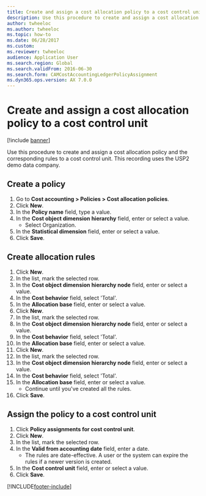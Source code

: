 ```yaml
--- 
title: Create and assign a cost allocation policy to a cost control unit
description: Use this procedure to create and assign a cost allocation policy and the corresponding rules to a cost control unit, including processes for creating policies and rules.
author: twheeloc
ms.author: twheeloc
ms.topic: how-to
ms.date: 06/28/2017
ms.custom:
ms.reviewer: twheeloc
audience: Application User 
ms.search.region: Global
ms.search.validFrom: 2016-06-30
ms.search.form: CAMCostAccountingLedgerPolicyAssignment
ms.dyn365.ops.version: AX 7.0.0 
---
```


# Create and assign a cost allocation policy to a cost control unit

[!include [banner](../../includes/banner.md)]

Use this procedure to create and assign a cost allocation policy and the corresponding rules to a cost control unit. This recording uses the USP2 demo data company.


## Create a policy
1. Go to **Cost accounting > Policies > Cost allocation policies**.
2. Click **New**.
3. In the **Policy name** field, type a value.
4. In the **Cost object dimension hierarchy** field, enter or select a value.
    * Select Organization.  
5. In the **Statistical dimension** field, enter or select a value.
6. Click **Save**.

## Create allocation rules
1. Click **New**.
2. In the list, mark the selected row.
3. In the **Cost object dimension hierarchy node** field, enter or select a value.
4. In the **Cost behavior** field, select 'Total'.
5. In the **Allocation base** field, enter or select a value.
6. Click **New**.
7. In the list, mark the selected row.
8. In the **Cost object dimension hierarchy node** field, enter or select a value.
9. In the **Cost behavior** field, select 'Total'.
10. In the **Allocation base** field, enter or select a value.
11. Click **New**.
12. In the list, mark the selected row.
13. In the **Cost object dimension hierarchy node** field, enter or select a value.
14. In the **Cost behavior** field, select 'Total'.
15. In the **Allocation base** field, enter or select a value.
    * Continue until you've created all the rules.  
16. Click **Save**.

## Assign the policy to a cost control unit
1. Click **Policy assignments for cost control unit**.
2. Click **New**.
3. In the list, mark the selected row.
4. In the **Valid from accounting date** field, enter a date.
    * The rules are date-effective. A user or the system can expire the rules if a newer version is created.  
5. In the **Cost control unit** field, enter or select a value.
6. Click **Save**.



[!INCLUDE[footer-include](../../../includes/footer-banner.md)]
